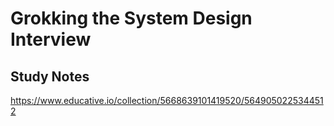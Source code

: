 # Grokking the System Design Interview

## Study Notes

https://www.educative.io/collection/5668639101419520/5649050225344512
